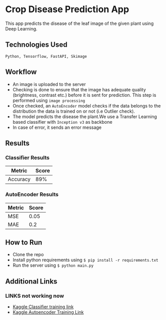 # Crop Disease Prediction App

<!-- Intro and about the project -->

This app predicts the disease of the leaf image of the given plant using Deep Learning.

## Technologies Used

<!-- Tech stack, libraries etc -->

`Python, Tensorflow, FastAPI, Skimage`

## Workflow

<!-- In some detail of how this works -->

- An image is uploaded to the server
- Checking is done to ensure that the image has adequate quality (brightness, contrast etc.) before it is sent for prediction. This step is performed using `image processing`
- Once checked, an `AutoEncoder` model checks if the data belongs to the distribution the data is trained on or not (i.e Outlier check).
- The model predicts the disease the plant.We use a Transfer Learning based classifier with `Inception v3` as backbone
- In case of error, it sends an error message

## Results

### Classifier Results

| Metric   | Score |
| -------- | ----- |
| Accuracy | 89%   |

### AutoEncoder Results

| Metric | Score |
| ------ | ----- |
| MSE    | 0.05  |
| MAE    | 0.2   |

## How to Run

<!-- Installation and Running Steps -->

- Clone the repo
- Install python requirements using `$ pip install -r requirements.txt`
- Run the server using `$ python main.py`

## Additional Links
### LINKS not working now

<!-- Kaggle model training links -->

- [Kaggle Classifier training link]()
- [Kaggle Autoencoder Training Link]()
